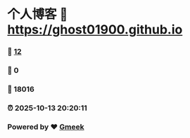 # 个人博客 :link: https://ghost01900.github.io 
### :page_facing_up: [12](https://ghost01900.github.io/tag.html) 
### :speech_balloon: 0 
### :hibiscus: 18016 
### :alarm_clock: 2025-10-13 20:20:11 
### Powered by :heart: [Gmeek](https://github.com/Meekdai/Gmeek)
